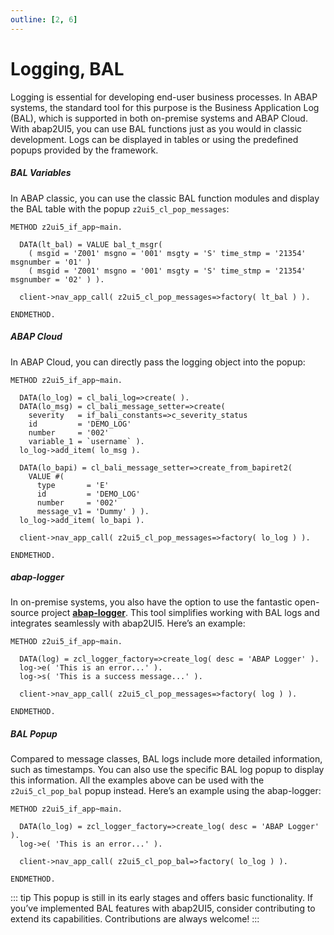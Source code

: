 ```yaml
---
outline: [2, 6]
---
```

# Logging, BAL

Logging is essential for developing end-user business processes. In ABAP systems, the standard tool for this purpose is the Business Application Log (BAL), which is supported in both on-premise systems and ABAP Cloud. With abap2UI5, you can use BAL functions just as you would in classic development. Logs can be displayed in tables or using the predefined popups provided by the framework.

##### BAL Variables
In ABAP classic, you can use the classic BAL function modules and display the BAL table with the popup `z2ui5_cl_pop_messages`:
```abap
METHOD z2ui5_if_app~main.

  DATA(lt_bal) = VALUE bal_t_msgr(
    ( msgid = 'Z001' msgno = '001' msgty = 'S' time_stmp = '21354' msgnumber = '01' )
    ( msgid = 'Z001' msgno = '001' msgty = 'S' time_stmp = '21354' msgnumber = '02' ) ).

  client->nav_app_call( z2ui5_cl_pop_messages=>factory( lt_bal ) ).
  
ENDMETHOD.
```

##### ABAP Cloud
In ABAP Cloud, you can directly pass the logging object into the popup:
```abap
METHOD z2ui5_if_app~main.

  DATA(lo_log) = cl_bali_log=>create( ).
  DATA(lo_msg) = cl_bali_message_setter=>create(
    severity   = if_bali_constants=>c_severity_status
    id         = 'DEMO_LOG'
    number     = '002'
    variable_1 = `username` ).
  lo_log->add_item( lo_msg ).

  DATA(lo_bapi) = cl_bali_message_setter=>create_from_bapiret2( 
    VALUE #( 
      type       = 'E'
      id         = 'DEMO_LOG'
      number     = '002'
      message_v1 = 'Dummy' ) ).
  lo_log->add_item( lo_bapi ).

  client->nav_app_call( z2ui5_cl_pop_messages=>factory( lo_log ) ).

ENDMETHOD.
```

##### abap-logger
In on-premise systems, you also have the option to use the fantastic open-source project [**abap-logger**](https://github.com/ABAP-Logger/ABAP-Logger). This tool simplifies working with BAL logs and integrates seamlessly with abap2UI5. Here’s an example:
```abap
METHOD z2ui5_if_app~main.

  DATA(log) = zcl_logger_factory=>create_log( desc = 'ABAP Logger' ).
  log->e( 'This is an error...' ).
  log->s( 'This is a success message...' ).

  client->nav_app_call( z2ui5_cl_pop_messages=>factory( log ) ).

ENDMETHOD.
```

##### BAL Popup
Compared to message classes, BAL logs include more detailed information, such as timestamps. You can also use the specific BAL log popup to display this information. All the examples above can be used with the `z2ui5_cl_pop_bal` popup instead. Here’s an example using the abap-logger:

```abap
METHOD z2ui5_if_app~main.

  DATA(lo_log) = zcl_logger_factory=>create_log( desc = 'ABAP Logger' ).
  log->e( 'This is an error...' ).

  client->nav_app_call( z2ui5_cl_pop_bal=>factory( lo_log ) ).

ENDMETHOD.
```

::: tip
This popup is still in its early stages and offers basic functionality. If you’ve implemented BAL features with abap2UI5, consider contributing to extend its capabilities. Contributions are always welcome!
:::
